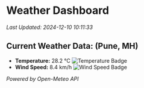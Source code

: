 
# Weather Dashboard

_Last Updated: 2024-12-10 10:11:33_

## Current Weather Data: (Pune, MH)
- **Temperature:** 28.2 °C ![Temperature Badge](https://img.shields.io/badge/Temperature-Medium%20Temp-green)
- **Wind Speed:** 8.4 km/h ![Wind Speed Badge](https://img.shields.io/badge/Wind%20Speed-Low%20Wind-blue)

*Powered by Open-Meteo API*
